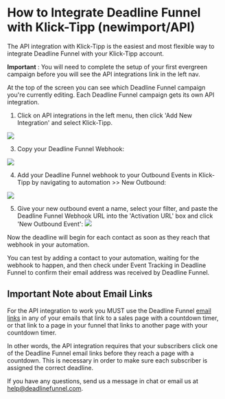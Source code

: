 # How to Integrate Deadline Funnel with Klick-Tipp \(newimport/API\)

The API integration with Klick-Tipp is the easiest and most flexible way to integrate Deadline Funnel with your Klick-Tipp account.

**Important** : You will need to complete the setup of your first evergreen campaign before you will see the API integrations link in the left nav.

At the top of the screen you can see which Deadline Funnel campaign you're currently editing. Each Deadline Funnel campaign gets its own API integration.

1. Click on API integrations in the left menu, then click 'Add New Integration' and select Klick-Tipp.

![](https://s3.amazonaws.com/helpscout.net/docs/assets/53974d6ce4b0c76107b109d1/images/5b575c100428631d7a8941d6/file-HMVU9Qj9Vj.png)

3. Copy your Deadline Funnel Webhook:

![](https://s3.amazonaws.com/helpscout.net/docs/assets/53974d6ce4b0c76107b109d1/images/5b575c1c0428631d7a8941d8/file-qd9p0qAvW8.png)

4. Add your Deadline Funnel webhook to your Outbound Events in Klick-Tipp by navigating to automation &gt;&gt; New Outbound:

![](https://s3.amazonaws.com/helpscout.net/docs/assets/53974d6ce4b0c76107b109d1/images/59975b0c2c7d3a73488c20dc/file-8CMzMKIxoi.png)

5. Give your new outbound event a name, select your filter, and paste the Deadline Funnel Webhook URL into the 'Activation URL' box and click 'New Outbound Event': ![](https://s3.amazonaws.com/helpscout.net/docs/assets/53974d6ce4b0c76107b109d1/images/59975bf3042863033a1c1dc2/file-opmfVRJdkV.png)

Now the deadline will begin for each contact as soon as they reach that webhook in your automation.

You can test by adding a contact to your automation, waiting for the webhook to happen, and then check under Event Tracking in Deadline Funnel to confirm their email address was received by Deadline Funnel.

## Important Note about Email Links

For the API integration to work you MUST use the Deadline Funnel [email links](http://documentation.deadlinefunnel.com/article/16-expiring-links) in any of your emails that link to a sales page with a countdown timer, or that link to a page in your funnel that links to another page with your countdown timer.

In other words, the API integration requires that your subscribers click one of the Deadline Funnel email links before they reach a page with a countdown. This is necessary in order to make sure each subscriber is assigned the correct deadline.

If you have any questions, send us a message in chat or email us at [help@deadlinefunnel.com](mailto:mailto:help@deadlinefunnel.com).

